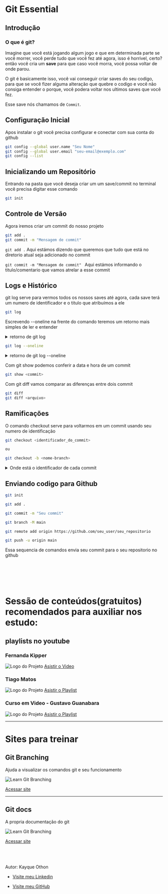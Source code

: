 # Git Essential

## Introdução
### O que é git?
Imagine que você está jogando algum jogo e que em determinada parte se você morrer, você perde tudo que você fez até agora, isso é horrivel, certo? então você cria um <b>save</b> para que caso você morra, você possa voltar de onde parou.

O git é basicamente isso, você vai conseguir criar saves do seu codigo, para que se você fizer alguma alteração que quebre o codigo e você não consiga entender o porque, você podera voltar nos ultimos saves que você fez.

Esse save nós chamamos de `Commit`.

## Configuração Inicial

Apos instalar o git você precisa configurar e conectar com sua conta do github

```bash
git config --global user.name "Seu Nome"
git config --global user.email "seu-email@exemplo.com"
git config --list
```

## Inicializando um Repositório

Entrando na pasta que você deseja criar um um save/commit no terminal você precisa digitar esse comando

```bash
git init
```

## Controle de Versão

Agora iremos criar um commit do nosso projeto

```bash
git add .
git commit -m "Mensagem de commit"
```

`git add .` Aqui estámos dizendo que queremos que tudo que está no diretorio atual seja adicionado no commit

`git commit -m "Mensagem de commit" `
 Aqui estámos informando o titulo/comentario que vamos atrelar a esse commit


## Logs e Histórico

git log serve para vermos todos os nossos saves até agora, cada save terá um numero de identificador e o titulo que atribuímos a ele

```bash
git log
```
Escrevendo --oneline na frente do comando teremos um retorno mais simples de ler e entender

<details>
<summary>retorno de git log</summary>

![Logo do Projeto](./img/gitlog.png)


</details>


```bash
git log --oneline
```
<details>
<summary>retorno de git log --oneline</summary>

![Logo do Projeto](./img/gitlogoneline.png)


</details>



Com git show podemos conferir a data e hora de um commit
```bash
git show <commit>
```

Com git diff vamos comparar as diferenças entre dois commit 
```bash
git diff
git diff <arquivo>
```


## Ramificações

O comando checkout serve para voltarmos em um commit usando seu numero de identificação

```bash
git checkout <identificador_do_commit>

ou

git checkout -b <nome-branch>
```
<details>
<summary>Onde está o identificador de cada commit</summary>

![Logo do Projeto](./img/identificadorcommits.png)

</details>



## Enviando codigo para Github

```bash
git init

git add .

git commit -m "Seu commit"

git branch -M main

git remote add origin https://github.com/seu_user/seu_repositorio

git push -u origin main
```
Essa sequencia de comandos envia seu commit para o seu repositorio no github

<br>
<br>
<br>
<br>

# Sessão de conteúdos(gratuitos) recomendados para auxiliar nos estudo:

## playlists no youtube


### Fernanda  Kipper
![Logo do Projeto](./img//conteudos/FernandaKipper.png)
[Asistir o Video ](https://youtu.be/pyM5QLS2h6M?si=fQj2tZhPvqR3cOw)

### Tiago Matos
![Logo do Projeto](./img/conteudos/TiagoMatos.png)
[Asistir o Playlist ](https://www.youtube.com/playlist?list=PLcoYAcR89n-qbO7YAVj5S0alABLis_QVU)

### Curso em Video - Gustavo Guanabara
![Logo do Projeto](./img//conteudos/CursoEmVideo.png)
[Asistir o Playlist ](https://www.youtube.com/playlist?list=PLHz_AreHm4dm7ZULPAmadvNhH6vk9oNZA)

<hr>

# Sites para treinar

## Git Branching
Ajuda a visualizar os comandos git e seu funcionamento

![Learn Git Branching](./img/conteudos/learnGitBranching.png)

[ Acessar site ](https://learngitbranching.js.org/)



<hr>




## Git docs
A propria documentação do git

![Learn Git Branching](./img/conteudos/gitdocs.png)

[ Acessar site ](https://git-scm.com/book/pt-br/v2/Come%C3%A7ando-O-B%C3%A1sico-do-Git)




<br>
<br>
<br>
Autor: Kayque Othon

- [Visite meu Linkedin](https://www.linkedin.com/in/kayque-othon/)

- [Visite meu GitHub](https://github.com/othonkayque)
